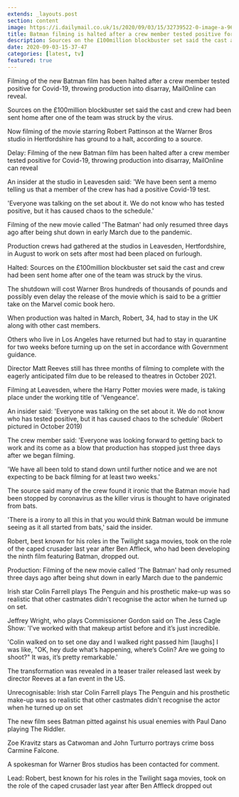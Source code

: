 ```yaml
---
extends: _layouts.post
section: content
image: https://i.dailymail.co.uk/1s/2020/09/03/15/32739522-0-image-a-96_1599143148053.jpg 
title: Batman filming is halted after a crew member tested positive for Covid-19 
description: Sources on the £100million blockbuster set said the cast and crew had been sent home after one of the team was struck by the virus. 
date: 2020-09-03-15-37-47 
categories: [latest, tv] 
featured: true 
--- 
```

Filming of the new Batman film has been halted after a crew member tested positive for Covid-19, throwing production into disarray, MailOnline can reveal.

Sources on the £100million blockbuster set said the cast and crew had been sent home after one of the team was struck by the virus.

Now filming of the movie starring Robert Pattinson at the Warner Bros studio in Hertfordshire has ground to a halt, according to a source.

Delay: Filming of the new Batman film has been halted after a crew member tested positive for Covid-19, throwing production into disarray, MailOnline can reveal

An insider at the studio in Leavesden said: 'We have been sent a memo telling us that a member of the crew has had a positive Covid-19 test.

'Everyone was talking on the set about it. We do not know who has tested positive, but it has caused chaos to the schedule.' 

Filming of the new movie called 'The Batman' had only resumed three days ago after being shut down in early March due to the pandemic.

Production crews had gathered at the studios in Leavesden, Hertfordshire, in August to work on sets after most had been placed on furlough.

Halted: Sources on the £100million blockbuster set said the cast and crew had been sent home after one of the team was struck by the virus.

The shutdown will cost Warner Bros hundreds of thousands of pounds and possibly even delay the release of the movie which is said to be a grittier take on the Marvel comic book hero.

When production was halted in March, Robert, 34, had to stay in the UK along with other cast members.

Others who live in Los Angeles have returned but had to stay in quarantine for two weeks before turning up on the set in accordance with Government guidance.

Director Matt Reeves still has three months of filming to complete with the eagerly anticipated film due to be released to theatres in October 2021.

Filming at Leavesden, where the Harry Potter movies were made, is taking place under the working title of 'Vengeance'.

An insider said: 'Everyone was talking on the set about it. We do not know who has tested positive, but it has caused chaos to the schedule' (Robert pictured in October 2019)

The crew member said: 'Everyone was looking forward to getting back to work and its come as a blow that production has stopped just three days after we began filming.

'We have all been told to stand down until further notice and we are not expecting to be back filming for at least two weeks.'

The source said many of the crew found it ironic that the Batman movie had been stopped by coronavirus as the killer virus is thought to have originated from bats.

'There is a irony to all this in that you would think Batman would be immune seeing as it all started from bats,' said the insider.

Robert, best known for his roles in the Twilight saga movies, took on the role of the caped crusader last year after Ben Affleck, who had been developing the ninth film featuring Batman, dropped out.

Production: Filming of the new movie called 'The Batman' had only resumed three days ago after being shut down in early March due to the pandemic

Irish star Colin Farrell plays The Penguin and his prosthetic make-up was so realistic that other castmates didn't recognise the actor when he turned up on set.

Jeffrey Wright, who plays Commissioner Gordon said on The Jess Cagle Show: 'I’ve worked with that makeup artist before and it’s just incredible. 

'Colin walked on to set one day and I walked right passed him [laughs] I was like, "OK, hey dude what’s happening, where’s Colin? Are we going to shoot?" It was, it’s pretty remarkable.'

The transformation was revealed in a teaser trailer released last week by director Reeves at a fan event in the US.

Unrecognisable: Irish star Colin Farrell plays The Penguin and his prosthetic make-up was so realistic that other castmates didn't recognise the actor when he turned up on set

The new film sees Batman pitted against his usual enemies with Paul Dano playing The Riddler.

Zoe Kravitz stars as Catwoman and John Turturro portrays crime boss Carmine Falcone.

A spokesman for Warner Bros studios has been contacted for comment. 

Lead: Robert, best known for his roles in the Twilight saga movies, took on the role of the caped crusader last year after Ben Affleck dropped out


